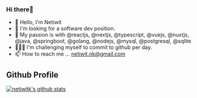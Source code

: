 ### Hi there👋

- 👋 Hello, I'm Netiwit
- 👀 I'm looking for a software dev position.
- 🌱 My passion is with @reactjs, @nextjs, @typescript, @vuejs, @nuxtjs,<br/>
  @java, @springboot, @golang, @nodejs, @mysql, @postgresql, @sqlite
- 🧑🏻‍💻 I'm challenging myself to commit to github per day.
- 📫 How to reach me ... netiwit.nk@gmail.com

## Github Profile

[![netiwitk's github stats](https://github-readme-stats.vercel.app/api?username=netiwitk&show_icons=true&theme=transparent&count_private=true&include_all_commits=true)](https://github.com/netiwitk/)
